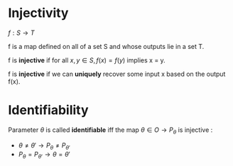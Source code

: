 # Injectivity

$f : S \rightarrow T$

f is a map defined on all of a set S and whose outputs lie in a set T.

f is **injective** if for all $x,y \in S, f(x) = f(y)$ implies x = y.

f is **injective** if we can **uniquely** recover some input x based on the output f(x).

# Identifiability

Parameter $\theta$ is called **identifiable** iff the map $\theta \in O \rightarrow P_\theta$ is injective :
- $\theta \ne \theta' \rightarrow P_\theta \neq P_{\theta'}$
- $P_\theta = P_{\theta'} \rightarrow \theta = \theta'$

  
